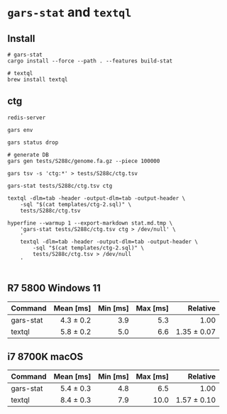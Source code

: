 # `gars-stat` and `textql`

## Install

```shell
# gars-stat
cargo install --force --path . --features build-stat

# textql
brew install textql

```

## ctg

```shell
redis-server

gars env

gars status drop

# generate DB
gars gen tests/S288c/genome.fa.gz --piece 100000

gars tsv -s 'ctg:*' > tests/S288c/ctg.tsv

gars-stat tests/S288c/ctg.tsv ctg

textql -dlm=tab -header -output-dlm=tab -output-header \
    -sql "$(cat templates/ctg-2.sql)" \
    tests/S288c/ctg.tsv

hyperfine --warmup 1 --export-markdown stat.md.tmp \
    'gars-stat tests/S288c/ctg.tsv ctg > /dev/null' \
    '
    textql -dlm=tab -header -output-dlm=tab -output-header \
        -sql "$(cat templates/ctg-2.sql)" \
        tests/S288c/ctg.tsv > /dev/null
    '


```

## R7 5800 Windows 11

| Command   | Mean [ms] | Min [ms] | Max [ms] |    Relative |
|:----------|----------:|---------:|---------:|------------:|
| gars-stat | 4.3 ± 0.2 |      3.9 |      5.3 |        1.00 |
| textql    | 5.8 ± 0.2 |      5.0 |      6.6 | 1.35 ± 0.07 |

## i7 8700K macOS

| Command   | Mean [ms] | Min [ms] | Max [ms] |    Relative |
|:----------|----------:|---------:|---------:|------------:|
| gars-stat | 5.4 ± 0.3 |      4.8 |      6.5 |        1.00 |
| textql    | 8.4 ± 0.3 |      7.9 |     10.0 | 1.57 ± 0.10 |
